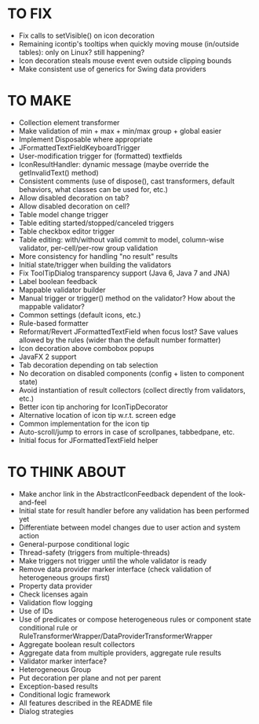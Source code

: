 # TO FIX

* Fix calls to setVisible() on icon decoration
* Remaining icontip's tooltips when quickly moving mouse (in/outside tables): only on Linux? still happening?
* Icon decoration steals mouse event even outside clipping bounds
* Make consistent use of generics for Swing data providers

# TO MAKE

* Collection element transformer
* Make validation of min + max + min/max group + global easier
* Implement Disposable where appropriate
* JFormattedTextFieldKeyboardTrigger
* User-modification trigger for (formatted) textfields
* IconResultHandler: dynamic message (maybe override the getInvalidText() method)
* Consistent comments (use of dispose(), cast transformers, default behaviors, what classes can be used for, etc.)
* Allow disabled decoration on tab?
* Allow disabled decoration on cell?
* Table model change trigger
* Table editing started/stopped/canceled triggers
* Table checkbox editor trigger
* Table editing: with/without valid commit to model, column-wise validator, per-cell/per-row group validation
* More consistency for handling "no result" results
* Initial state/trigger when building the validators
* Fix ToolTipDialog transparency support (Java 6, Java 7 and JNA)
* Label boolean feedback
* Mappable validator builder
* Manual trigger or trigger() method on the validator? How about the mappable validator?
* Common settings (default icons, etc.)
* Rule-based formatter
* Reformat/Revert JFormattedTextField when focus lost? Save values allowed by the rules (wider than the default number formatter)
* Icon decoration above combobox popups
* JavaFX 2 support
* Tab decoration depending on tab selection
* No decoration on disabled components (config + listen to component state)
* Avoid instantiation of result collectors (collect directly from validators, etc.)
* Better icon tip anchoring for IconTipDecorator
* Alternative location of icon tip w.r.t. screen edge
* Common implementation for the icon tip
* Auto-scroll/jump to errors in case of scrollpanes, tabbedpane, etc.
* Initial focus for JFormattedTextField helper

# TO THINK ABOUT

* Make anchor link in the AbstractIconFeedback dependent of the look-and-feel
* Initial state for result handler before any validation has been performed yet
* Differentiate between model changes due to user action and system action
* General-purpose conditional logic
* Thread-safety (triggers from multiple-threads)
* Make triggers not trigger until the whole validator is ready
* Remove data provider marker interface (check validation of heterogeneous groups first)
* Property data provider
* Check licenses again
* Validation flow logging
* Use of IDs
* Use of predicates or compose heterogeneous rules or component state conditional rule or RuleTransformerWrapper/DataProviderTransformerWrapper
* Aggregate boolean result collectors
* Aggregate data from multiple providers, aggregate rule results
* Validator marker interface?
* Heterogeneous Group
* Put decoration per plane and not per parent
* Exception-based results
* Conditional logic framework
* All features described in the README file
* Dialog strategies
